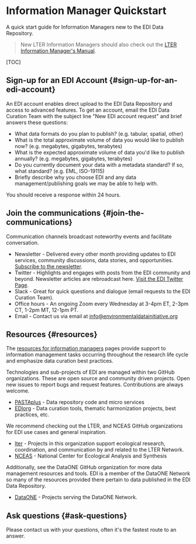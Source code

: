 # Information Manager Quickstart

A quick start guide for Information Managers new to the EDI Data Repository. 

>New LTER Information Managers should also check out the [LTER Information Manager's Manual](https://lter.github.io/im-manual/).


[TOC]



## Sign-up for an EDI Account {#sign-up-for-an-edi-account}

An EDI account enables direct upload to the EDI Data Repository and access to advanced features. To get an account, email the EDI Data Curation Team with the subject line "New EDI account request" and brief answers these questions:



* What data formats do you plan to publish? (e.g. tabular, spatial, other)
* What is the total approximate volume of data you would like to publish now? (e.g. megabytes, gigabytes, terabytes)
* What is the expected approximate volume of data you'd like to publish annually? (e.g. megabytes, gigabytes, terabytes)
* Do you currently document your data with a metadata standard? If so, what standard?​ (e.g. EML, ISO-19115)
* Briefly describe why you choose EDI and any data management/publishing goals we may be able to help with.

You should receive a response within 24 hours.


## Join the communications {#join-the-communications}

Communication channels broadcast noteworthy events and facilitate conversation.



* Newsletter - Delivered every other month providing updates to EDI services, community discussions, data stories, and opportunities. [Subscribe to the newsletter](https://environmentaldatainitiative.us14.list-manage.com/subscribe?u=c258a774cbd4d34290410d1ea&id=da346b264c).
* Twitter - Highlights and engages with posts from the EDI community and beyond. Newsletter articles are rebroadcast here. [Visit the EDI Twitter Page](https://twitter.com/edigotdata).
* Slack - Great for quick questions and dialogue (email requests to the EDI Curation Team).
* Office hours - An ongoing Zoom every Wednesday at 3-4pm ET, 2-3pm CT, 1-2pm MT, 12-1pm PT.
* Email - Contact us via email at [info@environmentaldatainitiative.org](mailto:info@environmentaldatainitiative.org)


## Resources {#resources}

The [resources for information managers](https://docs.google.com/document/d/1OJpL6BzkjwjDOtlPVGNgb0S35bmORPNn2aWcbXYQ0bk/edit?usp=sharing) pages provide support to information management tasks occurring throughout the research life cycle and emphasize data curation best practices.

Technologies and sub-projects of EDI are managed within two GitHub organizations. These are open source and community driven projects. Open new issues to report bugs and request features. Contributions are always welcome.



* [PASTAplus](https://github.com/PASTAplus) - Data repository code and micro services
* [EDIorg](https://github.com/EDIorg) - Data curation tools, thematic harmonization projects, best practices, etc.

We recommend checking out the LTER, and NCEAS GitHub organizations for EDI use cases and general inspiration.



* [lter](https://github.com/lter) - Projects in this organization support ecological research, coordination, and communication by and related to the LTER Network.
* [NCEAS](https://github.com/NCEAS) - National Center for Ecological Analysis and Synthesis

Additionally, see the DataONE GitHub organization for more data management resources and tools. EDI is a member of the DataONE Network so many of the resources provided there pertain to data published in the EDI Data Repository.



* [DataONE](https://github.com/DataONEorg) - Projects serving the DataONE Network.


## Ask questions {#ask-questions}

Please contact us with your questions, often it's the fastest route to an answer.
